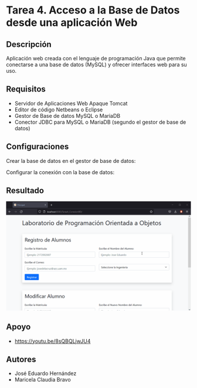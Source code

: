 ﻿# Tarea 4. Acceso a la Base de Datos desde una aplicación Web

## Descripción

Aplicación web creada con el lenguaje de programación Java que permite conectarse a una base de datos (MySQL) y ofrecer interfaces web para su uso.

## Requisitos

- Servidor de Aplicaciones Web Apaque Tomcat
- Editor de código Netbeans o Eclipse
- Gestor de Base de datos MySQL o MariaDB
- Conector JDBC para MySQL o MariaDB (segundo el gestor de base de datos)

## Configuraciones

Crear la base de datos en el gestor de base de datos:



Configurar la conexión con la base de datos:



## Resultado

<div align="center">
  <img src="https://github.com/Jose-Eduardo-Hrz/Programacion-Orientada-A-Objetos/blob/main/Tarea4_ConexionBD/Resultado.gif" width="800">
 </div>

## Apoyo 

- https://youtu.be/8sQBQLjwJU4

## Autores

- José Eduardo Hernández
- Maricela Claudia Bravo

